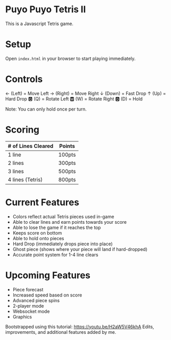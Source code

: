 # Puyo Puyo Tetris II
This is a Javascript Tetris game.

# Setup
Open `index.html` in your browser to start playing immediately.

# Controls
← (Left) = Move Left
→ (Right) = Move Right
↓ (Down) = Fast Drop
↑ (Up) = Hard Drop
🆀 (Q) = Rotate Left
🆆 (W) = Rotate Right
🅳 (D) = Hold

Note: You can only hold once per turn.

# Scoring
| # of Lines Cleared | Points |
| --- | --- |
| 1 line | 100pts |
| 2 lines | 300pts |
| 3 lines | 500pts |
| 4 lines (Tetris) | 800pts |

# Current Features
- Colors reflect actual Tetris pieces used in-game
- Able to clear lines and earn points towards your score
- Able to lose the game if it reaches the top
- Keeps score on bottom
- Able to hold onto pieces
- Hard Drop (immediately drops piece into place)
- Ghost piece (shows where your piece will land if hard-dropped)
- Accurate point system for 1-4 line clears

# Upcoming Features
- Piece forecast
- Increased speed based on score
- Advanced piece spins
- 2-player mode
- Websocket mode
- Graphics

Bootstrapped using this tutorial: https://youtu.be/H2aW5V46khA
Edits, improvements, and additional features added by me.
